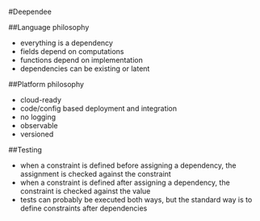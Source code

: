 #Deependee

##Language philosophy
- everything is a dependency
- fields depend on computations
- functions depend on implementation
- dependencies can be existing or latent 

##Platform philosophy
- cloud-ready
- code/config based deployment and integration
- no logging
- observable
- versioned

##Testing
- when a constraint is defined before assigning a dependency, the assignment is checked against the constraint
- when a constraint is defined after assigning a dependency, the constraint is checked against the value
- tests can probably be executed both ways, but the standard way is to define constraints after dependencies